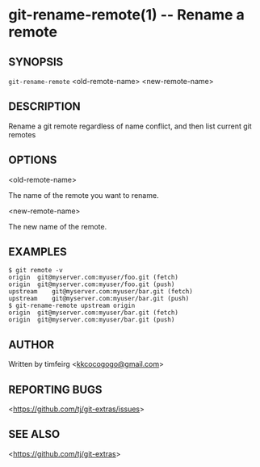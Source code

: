 git-rename-remote(1) -- Rename a remote
=======================================

## SYNOPSIS

`git-rename-remote` &lt;old-remote-name&gt; &lt;new-remote-name&gt;

## DESCRIPTION

  Rename a git remote regardless of name conflict, and then list current git remotes

## OPTIONS

  &lt;old-remote-name&gt;

  The name of the remote you want to rename.

  &lt;new-remote-name&gt;

  The new name of the remote.

## EXAMPLES

    $ git remote -v
    origin	git@myserver.com:myuser/foo.git (fetch)
    origin	git@myserver.com:myuser/foo.git (push)
    upstream	git@myserver.com:myuser/bar.git (fetch)
    upstream	git@myserver.com:myuser/bar.git (push)
    $ git-rename-remote upstream origin
    origin	git@myserver.com:myuser/bar.git (fetch)
    origin	git@myserver.com:myuser/bar.git (push)

## AUTHOR

Written by timfeirg &lt;<kkcocogogo@gmail.com>&gt;

## REPORTING BUGS

&lt;<https://github.com/tj/git-extras/issues>&gt;

## SEE ALSO

&lt;<https://github.com/tj/git-extras>&gt;
